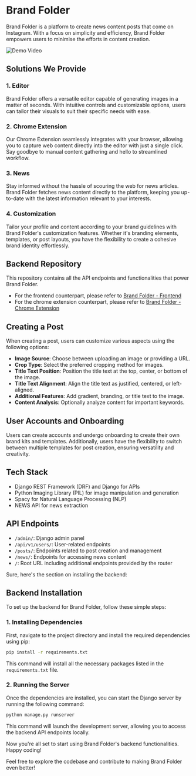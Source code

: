 # Brand Folder

Brand Folder is a platform to create news content posts that come on Instagram. With a focus on simplicity and efficiency, Brand Folder empowers users to minimise the efforts in content creation.

![Demo Video](<Brand Folder Demo.gif>)

## Solutions We Provide

### 1. Editor
Brand Folder offers a versatile editor capable of generating images in a matter of seconds. With intuitive controls and customizable options, users can tailor their visuals to suit their specific needs with ease.

### 2. Chrome Extension
Our Chrome Extension seamlessly integrates with your browser, allowing you to capture web content directly into the editor with just a single click. Say goodbye to manual content gathering and hello to streamlined workflow.

### 3. News
Stay informed without the hassle of scouring the web for news articles. Brand Folder fetches news content directly to the platform, keeping you up-to-date with the latest information relevant to your interests.

### 4. Customization
Tailor your profile and content according to your brand guidelines with Brand Folder's customization features. Whether it's branding elements, templates, or post layouts, you have the flexibility to create a cohesive brand identity effortlessly.

## Backend Repository
This repository contains all the API endpoints and functionalities that power Brand Folder.

- For the frontend counterpart, please refer to [Brand Folder - Frontend](https://github.com/VanshWadhwa/brandfactory-frontend)
- For the chrome extension counterpart, please refer to [Brand Folder - Chrome Extension](https://github.com/VanshWadhwa/brandfolder-chrome-extension)

## Creating a Post
When creating a post, users can customize various aspects using the following options:

- **Image Source**: Choose between uploading an image or providing a URL.
- **Crop Type**: Select the preferred cropping method for images.
- **Title Text Position**: Position the title text at the top, center, or bottom of the image.
- **Title Text Alignment**: Align the title text as justified, centered, or left-aligned.
- **Additional Features**: Add gradient, branding, or title text to the image.
- **Content Analysis**: Optionally analyze content for important keywords.


## User Accounts and Onboarding
Users can create accounts and undergo onboarding to create their own brand kits and templates. Additionally, users have the flexibility to switch between multiple templates for post creation, ensuring versatility and creativity.

## Tech Stack
- Django REST Framework (DRF) and Django for APIs
- Python Imaging Library (PIL) for image manipulation and generation
- Spacy for Natural Language Processing (NLP)
- NEWS API for news extraction

## API Endpoints
- `/admin/`: Django admin panel
- `/api/v1/users/`: User-related endpoints
- `/posts/`: Endpoints related to post creation and management
- `/news/`: Endpoints for accessing news content
- `/`: Root URL including additional endpoints provided by the router


Sure, here's the section on installing the backend:

## Backend Installation

To set up the backend for Brand Folder, follow these simple steps:

### 1. Installing Dependencies

First, navigate to the project directory and install the required dependencies using pip:

```bash
pip install -r requirements.txt
```

This command will install all the necessary packages listed in the `requirements.txt` file.

### 2. Running the Server

Once the dependencies are installed, you can start the Django server by running the following command:

```bash
python manage.py runserver
```

This command will launch the development server, allowing you to access the backend API endpoints locally.

Now you're all set to start using Brand Folder's backend functionalities. Happy coding!

Feel free to explore the codebase and contribute to making Brand Folder even better!

[Frontend LINK]: # (Insert frontend repository link here)